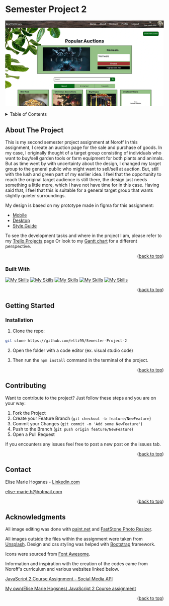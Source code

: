 <a name="readme-top"></a>

# Semester Project 2

[![Semester Project 2 - Screen Shot][project-screenshot]](https://precious-nougat-992bd6.netlify.app/)

<!-- TABLE OF CONTENTS -->
<details>
  <summary>Table of Contents</summary>
  <ol>
    <li>
      <a href="#about-the-project">About The Project</a>
    <ul>
        <li><a href="#built-with">Built With</a></li>
      </ul> 
    </li>
    <li>
      <a href="#getting-started">Getting Started</a>
      <ul>
        <li><a href="#Installation">Installation</a></li>
      </ul>
    </li>
    <li><a href="#Contributing">Contributing</a></li>
    <li><a href="#contact">Contact</a></li>
    <li><a href="#acknowledgments">Acknowledgments</a></li>
  </ol>
</details>

<!-- ABOUT THE PROJECT -->

## About The Project

This is my second semester project assignment at Noroff
In this assignment, I create an auction page for the sale and purchase of goods.
In my case, I originally thought of a target group consisting of individuals who want to buy/sell garden tools or farm equipment for both plants and animals.
But as time went by with uncertainty about the design, I changed my target group to the general public who might want to sell/sell at auction.
But, still with the lush and green part of my earlier idea.
I feel that the opportunity to reach the original target audience is still there, the design just needs something a little more, which I have not have time for in this case.
Having said that, I feel that this is suitable for a general target group that wants slightly quieter surroundings.

My design is based on my prototype made in figma for this assignment:

- [Mobile](https://www.figma.com/file/WZxW9EUB7GwtmR7fsUHvur/Mobile?type=design&node-id=0%3A1&mode=design&t=x2Jv5MhWCmp5P1Jt-1)
- [Desktop](https://www.figma.com/file/WZxW9EUB7GwtmR7fsUHvur/Mobile?type=design&node-id=18%3A131&mode=design&t=x2Jv5MhWCmp5P1Jt-1)
- [Style Guide](https://www.figma.com/file/WZxW9EUB7GwtmR7fsUHvur/Mobile?type=design&node-id=189%3A110&mode=design&t=raYaC6zZREvWKmJq-1)

To see the development tasks and where in the project I am, please refer to my [Trello Projects](https://trello.com/b/v9yyzWEh/semester-project-2) page Or look to my [Gantt chart](https://github.com/users/elli95/projects/1/views/2) for a different perspective.

<!-- View the live version [here]() -->

<p align="right">(<a href="#readme-top">back to top</a>)</p>

### Built With

[![My Skills](https://skillicons.dev/icons?i=html)](https://developer.mozilla.org/en-US/docs/Web/HTML)
[![My Skills](https://skillicons.dev/icons?i=css)](https://developer.mozilla.org/en-US/docs/Web/CSS)
[![My Skills](https://skillicons.dev/icons?i=bootstrap)](https://getbootstrap.com/)
[![My Skills](https://skillicons.dev/icons?i=scss)](https://sass-lang.com/)
[![My Skills](https://skillicons.dev/icons?i=js)](https://developer.mozilla.org/en-US/docs/Web/JavaScript)

<p align="right">(<a href="#readme-top">back to top</a>)</p>

<!-- GETTING STARTED -->

## Getting Started

### Installation

1. Clone the repo:

```bash
git clone https://github.com/elli95/Semester-Project-2
```

2. Open the folder with a code editor (ex. visual studio code)

3. Then run the `npm install` command in the terminal of the project.

<p align="right">(<a href="#readme-top">back to top</a>)</p>

<!-- Contributing -->

## Contributing

Want to contribute to the project?
Just follow these steps and you are on your way:

1. Fork the Project
2. Create your Feature Branch (`git checkout -b feature/NewFeature`)
3. Commit your Changes (`git commit -m 'Add some NewFeature'`)
4. Push to the Branch (`git push origin feature/NewFeature`)
5. Open a Pull Request

If you encounters any issues feel free to post a new post on the issues tab.

<p align="right">(<a href="#readme-top">back to top</a>)</p>

<!-- CONTACT -->

## Contact

Elise Marie Hogsnes - [Linkedin.com](https://www.linkedin.com/in/elise-marie-hogsnes-77b13b1aa/)

[elise-marie.h@hotmail.com](mailto:elise-marie.h@hotmail.com)

<p align="right">(<a href="#readme-top">back to top</a>)</p>

<!-- ACKNOWLEDGMENTS -->

## Acknowledgments

All image editing was done with [paint.net](https://www.getpaint.net/) and [FastStone Photo Resizer](https://www.faststone.org/FSResizerDetail.htm).

All images outside the files within the assignment were taken from [Unsplash](https://unsplash.com/).
Design and css styling was helped with [Bootstrap](https://getbootstrap.com/) framework.

Icons were sourced from [Font Awesome](https://fontawesome.com).

Information and inspiration with the creation of the codes came from Noroff's curriculum and various websites linked below.

[JavaScript 2 Course Assignment - Social Media API](https://www.youtube.com/watch?v=rLAGHFr8bvU)

[My own(Elise Marie Hogsnes) JavaScript 2 Course assignment](https://github.com/elli95/JavaScript-2-Course-assignment/tree/js2)

<p align="right">(<a href="#readme-top">back to top</a>)</p>

[project-screenshot]: images/readme-img-semester-project-2.webp
